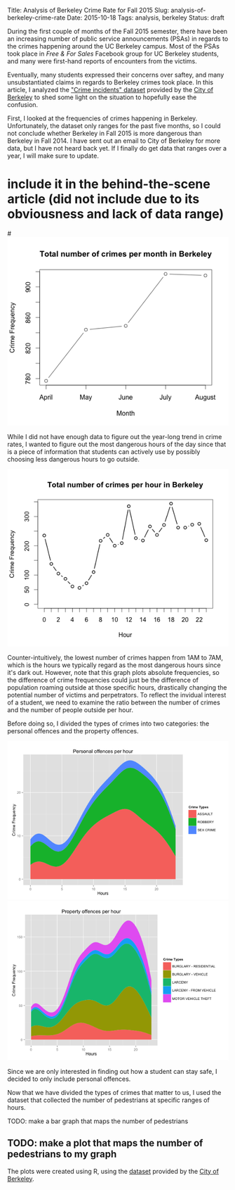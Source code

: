 Title: Analysis of Berkeley Crime Rate for Fall 2015
Slug: analysis-of-berkeley-crime-rate
Date: 2015-10-18
Tags: analysis, berkeley
Status: draft


During the first couple of months of the Fall 2015 semester, there have been an
increasing number of public service announcements (PSAs) in regards to the
crimes happening around the UC Berkeley campus. Most of the PSAs took place in
*Free & For Sales* Facebook group for UC Berkeley students, and many were
first-hand reports of encounters from the victims.

Eventually, many students expressed their concerns over saftey, and many
unsubstantiated claims in regards to Berkeley crimes took place. In this
article, I analyzed the
["Crime incidents" dataset](https://data.cityofberkeley.info/Public-Safety/Crime-Incidents/k2nh-s5h5)
provided by the [City of Berkeley](http://www.ci.berkeley.ca.us/Home.aspx) to
shed some light on the situation to hopefully ease the confusion.

First, I looked at the frequencies of crimes happening in Berkeley.
Unfortunately, the dataset only ranges for the past five months, so I could not
conclude whether Berkeley in Fall 2015 is more dangerous than Berkeley in
Fall 2014. I have sent out an email to City of Berkeley for more data, but I
have not heard back yet. If I finally do get data that ranges over a year, I
will make sure to update.

# include it in the behind-the-scene article (did not include due to its obviousness and lack of data range)
#![Line chart of plotting crime vs. month](/images/crime_per_month.png)

While I did not have enough data to figure out the year-long trend in crime
rates, I wanted to figure out the most dangerous hours of the day since that is
a piece of information that students can actively use by possibly choosing less
dangerous hours to go outside.

![Line chart of plotting crim vs. hour](/images/crime_per_hour.png)

Counter-intuitively, the lowest number of crimes happen from 1AM to 7AM, which
is the hours we typically regard as the most dangerous hours since it's dark
out. However, note that this graph plots absolute frequencies, so the difference
of crime frequencies could just be the difference of population roaming outside
at those specific hours, drastically changing the potential number of victims
and perpetrators. To reflect the invidual interest of a student, we need to
examine the ratio between the number of crimes and the number of people outside
per hour.

Before doing so, I divided the types of crimes into two categories: the personal
offences and the property offences.

![Stacked area chart of personal offences](/images/charted1.png)
![Stacked area chart of property offences](/images/charted2.png)

Since we are only interested in finding out how a student can stay safe, I
decided to only include personal offences.


Now that we have divided the types of crimes that matter to us, I used the
dataset that collected the number of pedestrians at specific ranges of hours.

TODO: make a bar graph that maps the number of pedestrians

TODO: make a plot that maps the number of pedestrians to my graph
----

The plots were created using R, using the [dataset](https://data.cityofberkeley.info/Public-Safety/Crime-Incidents/k2nh-s5h5) provided by the [City of Berkeley](http://www.ci.berkeley.ca.us/Home.aspx).
